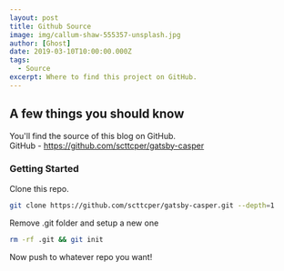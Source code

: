 ```yaml
---
layout: post
title: Github Source
image: img/callum-shaw-555357-unsplash.jpg
author: [Ghost]
date: 2019-03-10T10:00:00.000Z
tags:
  - Source
excerpt: Where to find this project on GitHub.
---
```


## __A few things you should know__
You'll find the source of this blog on GitHub.  
GitHub - https://github.com/scttcper/gatsby-casper

### Getting Started

Clone this repo.

```bash
git clone https://github.com/scttcper/gatsby-casper.git --depth=1
```

Remove .git folder and setup a new one

```bash
rm -rf .git && git init
```

Now push to whatever repo you want!
